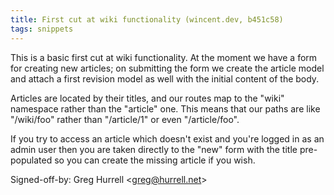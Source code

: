 ```yaml
---
title: First cut at wiki functionality (wincent.dev, b451c58)
tags: snippets
---
```


This is a basic first cut at wiki functionality. At the moment we have a form for creating new articles; on submitting the form we create the article model and attach a first revision model as well with the initial content of the body.

Articles are located by their titles, and our routes map to the "wiki" namespace rather than the "article" one. This means that our paths are like "/wiki/foo" rather than "/article/1" or even "/article/foo".

If you try to access an article which doesn't exist and you're logged in as an admin user then you are taken directly to the "new" form with the title pre-populated so you can create the missing article if you wish.

Signed-off-by: Greg Hurrell &lt;greg@hurrell.net&gt;
